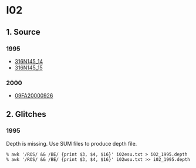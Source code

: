 # I02
## 1. Source

### 1995
+ [316N145_14](https://cchdo.ucsd.edu/cruise/316N145_14)
+ [316N145_15](https://cchdo.ucsd.edu/cruise/316N145_15)

### 2000
+ [09FA20000926](https://cchdo.ucsd.edu/cruise/09FA20000926)

## 2. Glitches

### 1995

Depth is missing. Use SUM files to produce depth file.
```
% awk '/ROS/ && /BE/ {print $3, $4, $16}' i02esu.txt > i02_1995.depth
% awk '/ROS/ && /BE/ {print $3, $4, $16}' i02wsu.txt >> i02_1995.depth
```
